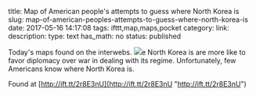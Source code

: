 title: Map of American people's attempts to guess where North Korea is
slug: map-of-american-peoples-attempts-to-guess-where-north-korea-is
date: 2017-05-16 14:17:08
tags: ifttt,map,maps,pocket
category: 
link: 
description: 
type: text
has_math: no
status: published

Today's maps found on the interwebs. ![](/wp-content/uploads/2017/05/north-korea.jpg)e North Korea is are more like to favor diplomacy over war in dealing with its regime. Unfortunately, few Americans know where North Korea is.  
  

Found at [http://ift.tt/2r8E3nU](http://ift.tt/2r8E3nU "http://ift.tt/2r8E3nU")



